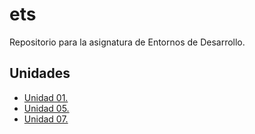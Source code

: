 # ets
Repositorio para la asignatura de Entornos de Desarrollo.
## Unidades
- [Unidad 01.](unidad-01)
- [Unidad 05.](unidad-05)
- [Unidad 07.](unidad-07)
